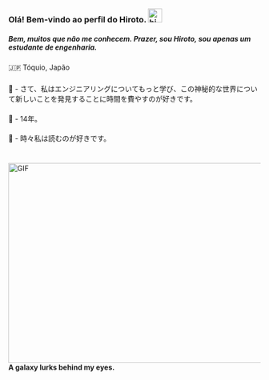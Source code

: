 

### Olá! Bem-vindo ao perfil do Hiroto. <img src = "https://cdn.discordapp.com/attachments/750576652290883584/800922070635642900/733558500575281204.gif" width = "28px" alt = "hi">

##### Bem, muitos que não me conhecem. Prazer, sou Hiroto, sou apenas um estudante de engenharia.

### 
 🇯🇵 Tóquio, Japão
#####
📓 - さて、私はエンジニアリングについてもっと学び、この神秘的な世界について新しいことを発見することに時間を費やすのが好きです。
####
🖤 - 14年。
####
🔖 - 時々私は読むのが好きです。
#


<img align = "right" alt = "GIF" height = "400" width = "800" src = "https://github.com/hirot0boyz/image/blob/main/tumblr_psa72bs62w1upcvga_540.gif" /> <br>

#### A galaxy lurks behind my eyes.



